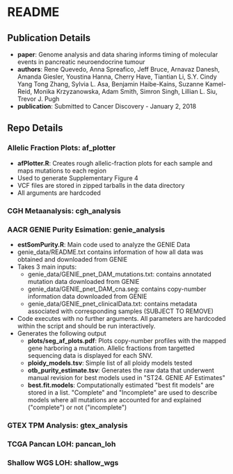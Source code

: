 # README #
## Publication Details ##
* **paper**: Genome analysis and data sharing informs timing of molecular events in pancreatic neuroendocrine tumour
* **authors**: Rene Quevedo, Anna Spreafico, Jeff Bruce, Arnavaz Danesh, Amanda Giesler, Youstina Hanna, Cherry Have, Tiantian Li, S.Y. Cindy Yang Tong Zhang, Sylvia L. Asa, Benjamin Haibe-Kains, Suzanne Kamel-Reid, Monika Krzyzanowska, Adam Smith, Simron Singh, Lillian L. Siu, Trevor J. Pugh
* **publication**: Submitted to Cancer Discovery - January 2, 2018

## Repo Details ##
### Allelic Fraction Plots: af_plotter ###
* **afPlotter.R**: Creates rough allelic-fraction plots for each sample and maps mutations to each region
* Used to generate Supplementary Figure 4
* VCF files are stored in zipped tarballs in the data directory
* All arguments are hardcoded

### CGH Metaanalysis: cgh_analysis ###

### AACR GENIE Purity Esimation: genie_analysis ###
* **estSomPurity.R**: Main code used to analyze the GENIE Data
* genie_data/README.txt contains information of how all data was obtained and downloaded from GENIE
* Takes 3 main inputs:
  * genie_data/GENIE_pnet_DAM_mutations.txt: contains annotated mutation data downloaded from GENIE
  * genie_data/GENIE_pnet_DAM_cna.seg: contains copy-number information data downloaded from GENIE
  * genie_data/GENIE_pnet_clinicalData.txt: contains metadata associated with corresponding samples (SUBJECT TO REMOVE)
* Code executes with no further arguments.  All parameters are hardcoded within the script and should be run interactively.
* Generates the following output
  * **plots/seg_af_plots.pdf**: Plots copy-number profiles with the mapped gene harboring a mutation.  Allelic fractions from targetted sequencing data is displayed for each SNV.
  * **ploidy_models.tsv**: Simple list of all ploidy models tested
  * **otb_purity_estimate.tsv**: Generates the raw data that underwent manual revision for best models used in "ST24. GENIE AF Estimates"
  * **best.fit.models**: Computationally estimated "best fit models" are stored in a list.  "Complete" and "Incomplete" are used to describe models where all mutations are accounted for and explained ("complete") or not ("incomplete")
  
### GTEX TPM Analysis: gtex_analysis ###
### TCGA Pancan LOH: pancan_loh ###
### Shallow WGS LOH: shallow_wgs ###


